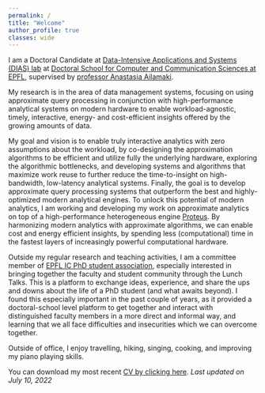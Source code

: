 ```yaml
---
permalink: /
title: "Welcome"
author_profile: true
classes: wide
---
```


I am a Doctoral Candidate at [Data-Intensive Applications and Systems (DIAS) lab](dias.epfl.ch) at [Doctoral School for Computer and Communication Sciences at EPFL](https://www.epfl.ch/education/phd/edic-computer-and-communication-sciences/), supervised by [professor Anastasia Ailamaki](https://people.epfl.ch/anastasia.ailamaki?lang=en).

My research is in the area of data management systems, focusing on using approximate query processing in conjunction with high-performance analytical systems on modern hardware to enable workload-agnostic, timely, interactive, energy- and cost-efficient insights offered by the growing amounts of data.

My goal and vision is to enable truly interactive analytics with zero assumptions about the workload, by co-designing the approximation algorithms to be efficient and utilize fully the underlying hardware, exploring the algorithmic bottlenecks, and developing systems and algorithms that maximize work reuse to further reduce the time-to-insight on high-bandwidth, low-latency analytical systems. Finally, the goal is to develop approximate query processing systems that outperform the best and highly-optimized modern analytical engines. To unlock this potential of modern analytics, I am working and developing my work on approximate analytics on top of a high-performance heterogeneous engine [Proteus](www.proteusdb.com). By harmonizing modern analytics with approximate algorithms, we can enable cost and energy efficient insights, by spending less (computational) time in the fastest layers of increasingly powerful computational hardware.

Outside my regular research and teaching activities, I am a committee member of [EPFL IC PhD student association](https://epic.epfl.ch/), especially interested in bringing together the faculty and student community through the Lunch Talks. This is a platform to exchange ideas, experience, and share the ups and downs about the life of a PhD student (and what awaits beyond). I found this especially important in the past couple of years, as it provided a doctoral-school level platform to get together and interact with distinguished faculty members in a more direct and informal way, and learning that we all face difficulties and insecurities which we can overcome together.

Outside of office, I enjoy travelling, hiking, singing, cooking, and improving my piano playing skills.

You can download my most recent [CV by clicking here](/assets/files/Viktor_Sanca_cv.pdf).
*Last updated on July 10, 2022*
